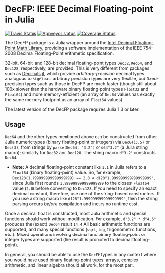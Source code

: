 # DecFP: IEEE Decimal Floating-point in Julia
[![Travis Status](https://travis-ci.org/JuliaMath/DecFP.jl.svg)](https://travis-ci.org/JuliaMath/DecFP.jl) [![Appveyor status](https://ci.appveyor.com/api/projects/status/6557ypbhxst04t5w/branch/master?svg=true)](https://ci.appveyor.com/project/simonbyrne/decfp-jl/branch/master) [![Coverage Status](https://coveralls.io/repos/github/JuliaMath/DecFP.jl/badge.svg?branch=master)](https://coveralls.io/github/JuliaMath/DecFP.jl?branch=master)

The DecFP package is a Julia wrapper around the [Intel Decimal
Floating-Point Math
Library](https://software.intel.com/en-us/articles/intel-decimal-floating-point-math-library),
providing a software implementation of the IEEE 754-2008 Decimal
Floating-Point Arithmetic specification.

32-bit, 64-bit, and 128-bit decimal floating-point types `Dec32`,
`Dec64`, and `Dec128`, respectively, are provided.  This is very
different from packages such as
[Decimals.jl](https://github.com/tinybike/Decimals.jl), which provide
*arbitrary-precision* decimal types analogous to `BigFloat`: arbitrary
precision types are very flexible, but fixed-precision types such
as those in DecFP are much faster (though still about 100x slower than
the hardware binary floating-point types `Float32` and `Float64`) and
more memory-efficient (an array of `Dec64` values has exactly the
same memory footprint as an array of `Float64` values).

The latest version of the DecFP package requires Julia 1.3 or later.

## Usage

`Dec64` and the other types mentioned above can be constructed from
other Julia numeric types (binary floating-point or integers) via
`Dec64(3.5)` or `Dec(3)`, from strings by `parse(Dec64, "3.2")` or
`d64"3.2"` (a Julia string macro); similarly for `Dec32` and `Dec128`.
The string macro `d"3.2"` constructs `Dec64`.

* **Note:** A decimal floating-point constant like `1.1` in Julia refers to a `Float64` (binary floating-point) value.  So, for example, `Dec128(1.999999999999999999) == 2.0 ≠ d128"1.999999999999999999"`, since Julia first rounds `1.999999999999999999` to the closest `Float64` value (`2.0`) before converting to `Dec128`.  If you need to specify an exact decimal constant, therefore, use one of the string-based constructors.  If you use a string macro like `d128"1.999999999999999999"`, then the string parsing occurs *before* compilation and incurs no runtime cost.

Once a decimal float is constructed, most Julia arithmetic and
special functions should work without modification.  For example,
`d"3.2" * d"4.5"` produces the (exact) `Dec64` result `14.4`
All basic arithmetic functions are supported, and many special functions
(`sqrt`, `log`, trigonometric functions, etc.).   Mixed operations
involving decimal and binary floating-point or integer types are supported
(the result is promoted to decimal floating-point).

In general, you should be able to use the `DecFP` types in any context
where you would have used binary floating-point types: arrays, complex
arithmetic, and linear algebra should all work, for the most part.
